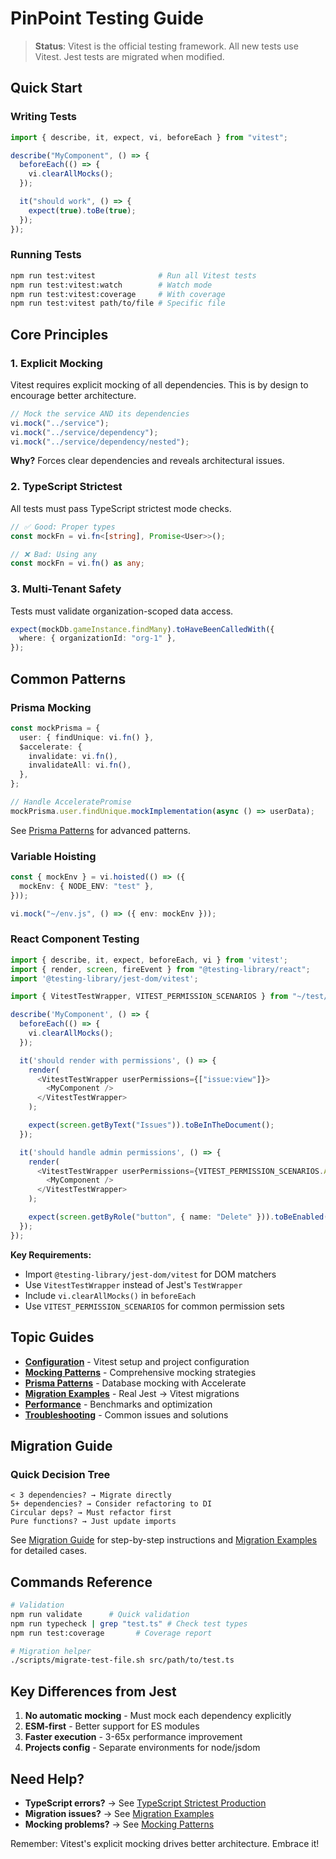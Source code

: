 # PinPoint Testing Guide

> **Status**: Vitest is the official testing framework. All new tests use Vitest. Jest tests are migrated when modified.

## Quick Start

### Writing Tests

```typescript
import { describe, it, expect, vi, beforeEach } from "vitest";

describe("MyComponent", () => {
  beforeEach(() => {
    vi.clearAllMocks();
  });

  it("should work", () => {
    expect(true).toBe(true);
  });
});
```

### Running Tests

```bash
npm run test:vitest              # Run all Vitest tests
npm run test:vitest:watch        # Watch mode
npm run test:vitest:coverage     # With coverage
npm run test:vitest path/to/file # Specific file
```

## Core Principles

### 1. Explicit Mocking

Vitest requires explicit mocking of all dependencies. This is by design to encourage better architecture.

```typescript
// Mock the service AND its dependencies
vi.mock("../service");
vi.mock("../service/dependency");
vi.mock("../service/dependency/nested");
```

**Why?** Forces clear dependencies and reveals architectural issues.

### 2. TypeScript Strictest

All tests must pass TypeScript strictest mode checks.

```typescript
// ✅ Good: Proper types
const mockFn = vi.fn<[string], Promise<User>>();

// ❌ Bad: Using any
const mockFn = vi.fn() as any;
```

### 3. Multi-Tenant Safety

Tests must validate organization-scoped data access.

```typescript
expect(mockDb.gameInstance.findMany).toHaveBeenCalledWith({
  where: { organizationId: "org-1" },
});
```

## Common Patterns

### Prisma Mocking

```typescript
const mockPrisma = {
  user: { findUnique: vi.fn() },
  $accelerate: {
    invalidate: vi.fn(),
    invalidateAll: vi.fn(),
  },
};

// Handle AcceleratePromise
mockPrisma.user.findUnique.mockImplementation(async () => userData);
```

See [Prisma Patterns](./prisma-patterns.md) for advanced patterns.

### Variable Hoisting

```typescript
const { mockEnv } = vi.hoisted(() => ({
  mockEnv: { NODE_ENV: "test" },
}));

vi.mock("~/env.js", () => ({ env: mockEnv }));
```

### React Component Testing

```typescript
import { describe, it, expect, beforeEach, vi } from 'vitest';
import { render, screen, fireEvent } from "@testing-library/react";
import '@testing-library/jest-dom/vitest';

import { VitestTestWrapper, VITEST_PERMISSION_SCENARIOS } from "~/test/VitestTestWrapper";

describe('MyComponent', () => {
  beforeEach(() => {
    vi.clearAllMocks();
  });

  it('should render with permissions', () => {
    render(
      <VitestTestWrapper userPermissions={["issue:view"]}>
        <MyComponent />
      </VitestTestWrapper>
    );

    expect(screen.getByText("Issues")).toBeInTheDocument();
  });

  it('should handle admin permissions', () => {
    render(
      <VitestTestWrapper userPermissions={VITEST_PERMISSION_SCENARIOS.ADMIN}>
        <MyComponent />
      </VitestTestWrapper>
    );

    expect(screen.getByRole("button", { name: "Delete" })).toBeEnabled();
  });
});
```

**Key Requirements:**

- Import `@testing-library/jest-dom/vitest` for DOM matchers
- Use `VitestTestWrapper` instead of Jest's `TestWrapper`
- Include `vi.clearAllMocks()` in `beforeEach`
- Use `VITEST_PERMISSION_SCENARIOS` for common permission sets

## Topic Guides

- **[Configuration](./configuration.md)** - Vitest setup and project configuration
- **[Mocking Patterns](./mocking-patterns.md)** - Comprehensive mocking strategies
- **[Prisma Patterns](./prisma-patterns.md)** - Database mocking with Accelerate
- **[Migration Examples](./migration-examples.md)** - Real Jest → Vitest migrations
- **[Performance](./performance.md)** - Benchmarks and optimization
- **[Troubleshooting](./troubleshooting.md)** - Common issues and solutions

## Migration Guide

### Quick Decision Tree

```
< 3 dependencies? → Migrate directly
5+ dependencies? → Consider refactoring to DI
Circular deps? → Must refactor first
Pure functions? → Just update imports
```

See [Migration Guide](./migration-guide.md) for step-by-step instructions and [Migration Examples](./migration-examples.md) for detailed cases.

## Commands Reference

```bash
# Validation
npm run validate      # Quick validation
npm run typecheck | grep "test.ts" # Check test types
npm run test:coverage       # Coverage report

# Migration helper
./scripts/migrate-test-file.sh src/path/to/test.ts
```

## Key Differences from Jest

1. **No automatic mocking** - Must mock each dependency explicitly
2. **ESM-first** - Better support for ES modules
3. **Faster execution** - 3-65x performance improvement
4. **Projects config** - Separate environments for node/jsdom

## Need Help?

- **TypeScript errors?** → See [TypeScript Strictest Production](../developer-guides/typescript-strictest-production.md)
- **Migration issues?** → See [Migration Examples](./migration-examples.md)
- **Mocking problems?** → See [Mocking Patterns](./mocking-patterns.md)

Remember: Vitest's explicit mocking drives better architecture. Embrace it!
